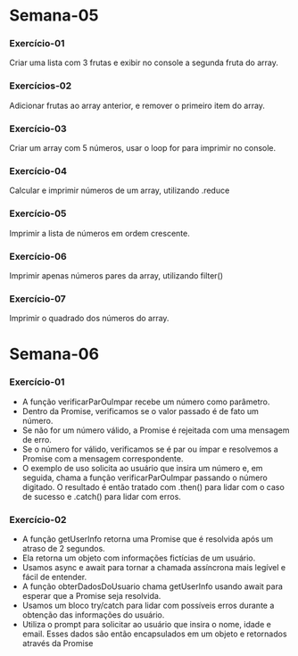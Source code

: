 # Semana-05
### Exercício-01
<p>Criar uma lista com 3 frutas e exibir no console a segunda fruta do array.</p>

### Exercícios-02
<p>Adicionar frutas ao array anterior, e remover o primeiro item do array.</p>

### Exercício-03
<p>Criar um array com 5 números, usar o loop for para imprimir no console.</p>

### Exercício-04
<p>Calcular e imprimir números de um array, utilizando .reduce</p>

### Exercício-05
<p>Imprimir a lista de números em ordem crescente.</p>

### Exercício-06
<p>Imprimir apenas números pares da array, utilizando filter()</p>

### Exercício-07
<p>Imprimir o quadrado dos números do array. </p>

# Semana-06
### Exercício-01
<ul>
  <li>A função verificarParOuImpar recebe um número como parâmetro.</li>
  <li>Dentro da Promise, verificamos se o valor passado é de fato um número.</li>
  <li>Se não for um número válido, a Promise é rejeitada com uma mensagem de erro.</li>
  <li>Se o número for válido, verificamos se é par ou ímpar e resolvemos a Promise com a mensagem correspondente.</li>
  <li>O exemplo de uso solicita ao usuário que insira um número e, em seguida, chama a função verificarParOuImpar 
    passando o número digitado. O resultado é então tratado com .then() para lidar com o caso de sucesso e .catch() 
    para lidar com erros.</li>
</ul>

### Exercício-02
<ul>
  <li>A função getUserInfo retorna uma Promise que é resolvida após um atraso de 2 segundos.</li>
  <li>Ela retorna um objeto com informações fictícias de um usuário.</li>
  <li>Usamos async e await para tornar a chamada assíncrona mais legível e fácil de entender.</li>
  <li>A função obterDadosDoUsuario chama getUserInfo usando await para esperar que a Promise seja resolvida.</li>
  <li>Usamos um bloco try/catch para lidar com possíveis erros durante a obtenção das informações do usuário.</li>
  <li>Utiliza o prompt para solicitar ao usuário que insira o nome, idade e email. Esses dados são então encapsulados em um objeto e retornados através da Promise</li>
</ul>
